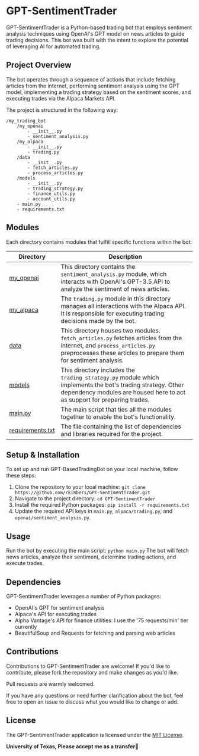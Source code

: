 # GPT-SentimentTrader

GPT-SentimentTrader is a Python-based trading bot that employs sentiment analysis techniques using OpenAI's GPT model on news articles to guide trading decisions. This bot was built with the intent to explore the potential of leveraging AI for automated trading.

## Project Overview

The bot operates through a sequence of actions that include fetching articles from the internet, performing sentiment analysis using the GPT model, implementing a trading strategy based on the sentiment scores, and executing trades via the Alpaca Markets API.

The project is structured in the following way:

```
/my_trading_bot
    /my_openai
        - __init__.py
        - sentiment_analysis.py
    /my_alpaca
        - __init__.py
        - trading.py
    /data
        - __init__.py
        - fetch_articles.py
        - process_articles.py
    /models
        - __init__.py
        - trading_strategy.py
        - finance_utils.py
        - account_utils.py
    - main.py
    - requirements.txt 
```
    
    
## Modules
Each directory contains modules that fulfill specific functions within the bot:

| Directory | Description |
|-----------|-------------|
| [my_openai](/my_openai)    | This directory contains the `sentiment_analysis.py` module, which interacts with OpenAI's GPT-3.5 API to analyze the sentiment of news articles. |
| [my_alpaca](/my_alpaca)    | The `trading.py` module in this directory manages all interactions with the Alpaca API. It is responsible for executing trading decisions made by the bot. |
| [data](/data)        | This directory houses two modules. `fetch_articles.py` fetches articles from the internet, and `process_articles.py` preprocesses these articles to prepare them for sentiment analysis. |
| [models](/models)    | This directory includes the `trading_strategy.py` module which implements the bot's trading strategy. Other dependency modules are housed here to act as support for preparing trades. |
| [main.py](/main.py)  | The main script that ties all the modules together to enable the bot's functionality. |
| [requirements.txt](/requirements.txt) | The file containing the list of dependencies and libraries required for the project. |

## Setup & Installation

To set up and run GPT-BasedTradingBot on your local machine, follow these steps:

1. Clone the repository to your local machine: `git clone https://github.com/rkimbers/GPT-SentimentTrader.git`
2. Navigate to the project directory: `cd GPT-SentimentTrader`
3. Install the required Python packages: `pip install -r requirements.txt`
4. Update the required API keys in `main.py`, `alpaca/trading.py`, and `openai/sentiment_analysis.py`.

## Usage

Run the bot by executing the main script: `python main.py` The bot will fetch news articles, analyze their sentiment, determine trading actions, and execute trades.

## Dependencies

GPT-SentimentTrader leverages a number of Python packages:

- OpenAI's GPT for sentiment analysis
- Alpaca's API for executing trades
- Alpha Vantage's API for finance utilities. I use the '75 requests/min' tier currently
- BeautifulSoup and Requests for fetching and parsing web articles


## Contributions 
Contributions to GPT-SentimentTrader are welcome! If you'd like to contribute, please fork the repository and make changes as you'd like. 

Pull requests are warmly welcomed.

If you have any questions or need further clarification about the bot, feel free to open an issue to discuss what you would like to change or add.

## License

The GPT-SentimentTrader application is licensed under the [MIT License](/LICENSE).

**University of Texas, 
Please accept me as a transfer🤘**

